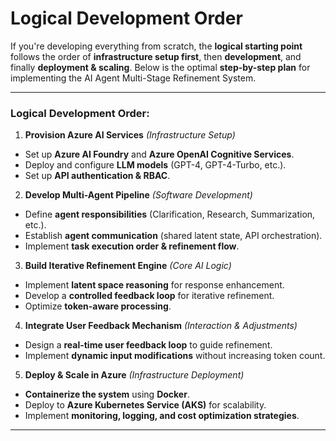 # Logical Development Order
If you're developing everything from scratch, the **logical starting point** follows the order of **infrastructure setup first**, then **development**, and finally **deployment & scaling**. Below is the optimal **step-by-step plan** for implementing the AI Agent Multi-Stage Refinement System.

---

### **Logical Development Order:**
1. **Provision Azure AI Services** *(Infrastructure Setup)*
- Set up **Azure AI Foundry** and **Azure OpenAI Cognitive Services**.
- Deploy and configure **LLM models** (GPT-4, GPT-4-Turbo, etc.).
- Set up **API authentication & RBAC**.

2. **Develop Multi-Agent Pipeline** *(Software Development)*
- Define **agent responsibilities** (Clarification, Research, Summarization, etc.).
- Establish **agent communication** (shared latent state, API orchestration).
- Implement **task execution order & refinement flow**.

3. **Build Iterative Refinement Engine** *(Core AI Logic)*
- Implement **latent space reasoning** for response enhancement.
- Develop a **controlled feedback loop** for iterative refinement.
- Optimize **token-aware processing**.

4. **Integrate User Feedback Mechanism** *(Interaction & Adjustments)*
- Design a **real-time user feedback loop** to guide refinement.
- Implement **dynamic input modifications** without increasing token count.

5. **Deploy & Scale in Azure** *(Infrastructure Deployment)*
- **Containerize the system** using **Docker**.
- Deploy to **Azure Kubernetes Service (AKS)** for scalability.
- Implement **monitoring, logging, and cost optimization strategies**.

---
